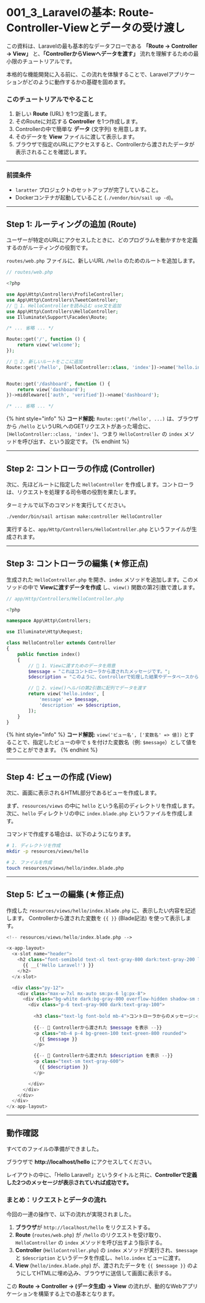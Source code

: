 # 001\_3\_Laravelの基本: Route-Controller-Viewとデータの受け渡し

この資料は、Laravelの最も基本的なデータフローである **「Route → Controller → View」** と、**「ControllerからViewへデータを渡す」** 流れを理解するための最小限のチュートリアルです。

本格的な機能開発に入る前に、この流れを体験することで、Laravelアプリケーションがどのように動作するかの基礎を固めます。

### このチュートリアルでやること

1.  新しい **Route** (URL) を1つ定義します。
2.  そのRouteに対応する **Controller** を1つ作成します。
3.  Controllerの中で簡単な **データ** (文字列) を用意します。
4.  そのデータを **View** ファイルに渡して表示します。
5.  ブラウザで指定のURLにアクセスすると、Controllerから渡されたデータが表示されることを確認します。

***

### 前提条件

*   `laratter` プロジェクトのセットアップが完了していること。
*   Dockerコンテナが起動していること (`./vendor/bin/sail up -d`)。

---

## Step 1: ルーティングの追加 (Route)

ユーザーが特定のURLにアクセスしたときに、どのプログラムを動かすかを定義するのがルーティングの役割です。

`routes/web.php` ファイルに、新しいURL `/hello` のためのルートを追加します。

```php
// routes/web.php

<?php

use App\Http\Controllers\ProfileController;
use App\Http\Controllers\TweetController;
// 🔽 1. HelloControllerを読み込む use文を追加
use App\Http\Controllers\HelloController;
use Illuminate\Support\Facades\Route;

/* ... 省略 ... */

Route::get('/', function () {
    return view('welcome');
});

// 🔽 2. 新しいルートをここに追加
Route::get('/hello', [HelloController::class, 'index'])->name('hello.index');


Route::get('/dashboard', function () {
    return view('dashboard');
})->middleware(['auth', 'verified'])->name('dashboard');

/* ... 省略 ... */
```

{% hint style="info" %}
**コード解説:**
`Route::get('/hello', ...)` は、ブラウザから `/hello` というURLへのGETリクエストがあった場合に、
`[HelloController::class, 'index']`、つまり `HelloController` の `index` メソッドを呼び出す、という設定です。
{% endhint %}

---

## Step 2: コントローラの作成 (Controller)

次に、先ほどルートに指定した `HelloController` を作成します。コントローラは、リクエストを処理する司令塔の役割を果たします。

ターミナルで以下のコマンドを実行してください。

```bash
./vendor/bin/sail artisan make:controller HelloController
```

実行すると、`app/Http/Controllers/HelloController.php` というファイルが生成されます。

---

## Step 3: コントローラの編集 (★修正点)

生成された `HelloController.php` を開き、`index` メソッドを追加します。このメソッドの中で **Viewに渡すデータを作成** し、`view()` 関数の第2引数で渡します。

```php
// app/Http/Controllers/HelloController.php

<?php

namespace App\Http\Controllers;

use Illuminate\Http\Request;

class HelloController extends Controller
{
    public function index()
    {
        // 🔽 1. Viewに渡すためのデータを用意
        $message = "これはコントローラから渡されたメッセージです。";
        $description = "このように、Controllerで処理した結果やデータベースから取得した値をViewに渡すことができます。";

        // 🔽 2. view()ヘルパの第2引数に配列でデータを渡す
        return view('hello.index', [
            'message' => $message,
            'description' => $description,
        ]);
    }
}
```

{% hint style="info" %}
**コード解説:**
`view('ビュー名', ['変数名' => 値])` とすることで、指定したビューの中で `$` を付けた変数名（例: `$message`）として値を使うことができます。
{% endhint %}

---

## Step 4: ビューの作成 (View)

次に、画面に表示されるHTML部分であるビューを作成します。

まず、`resources/views` の中に `hello` という名前のディレクトリを作成します。
次に、`hello` ディレクトリの中に `index.blade.php` というファイルを作成します。

コマンドで作成する場合は、以下のようになります。

```bash
# 1. ディレクトリを作成
mkdir -p resources/views/hello

# 2. ファイルを作成
touch resources/views/hello/index.blade.php
```

---

## Step 5: ビューの編集 (★修正点)

作成した `resources/views/hello/index.blade.php` に、表示したい内容を記述します。
Controllerから渡された変数を `{{ }}` (Blade記法) を使って表示します。

```php
<!-- resources/views/hello/index.blade.php -->

<x-app-layout>
  <x-slot name="header">
    <h2 class="font-semibold text-xl text-gray-800 dark:text-gray-200 leading-tight">
      {{ __('Hello Laravel!') }}
    </h2>
  </x-slot>

  <div class="py-12">
    <div class="max-w-7xl mx-auto sm:px-6 lg:px-8">
      <div class="bg-white dark:bg-gray-800 overflow-hidden shadow-sm sm:rounded-lg">
        <div class="p-6 text-gray-900 dark:text-gray-100">
          
          <h3 class="text-lg font-bold mb-4">コントローラからのメッセージ:</h3>
          
          {{-- 🔽 Controllerから渡された $message を表示 --}}
          <p class="mb-4 p-4 bg-green-100 text-green-800 rounded">
            {{ $message }}
          </p>

          {{-- 🔽 Controllerから渡された $description を表示 --}}
          <p class="text-sm text-gray-600">
            {{ $description }}
          </p>

        </div>
      </div>
    </div>
  </div>
</x-app-layout>
```

---

## 動作確認

すべてのファイルの準備ができました。

ブラウザで **http://localhost/hello** にアクセスしてください。

レイアウトの中に、「Hello Laravel!」というタイトルと共に、**Controllerで定義した2つのメッセージが表示されていれば成功です。**

### まとめ：リクエストとデータの流れ

今回の一連の操作で、以下の流れが実現されました。

1.  **ブラウザ**が `http://localhost/hello` をリクエストする。
2.  **Route** (`routes/web.php`) が `/hello` のリクエストを受け取り、`HelloController` の `index` メソッドを呼び出すよう指示する。
3.  **Controller** (`HelloController.php`) の `index` メソッドが実行され、`$message` と `$description` というデータを作成し、`hello.index` ビューに渡す。
4.  **View** (`hello/index.blade.php`) が、渡されたデータを `{{ $message }}` のようにしてHTMLに埋め込み、ブラウザに送信して画面に表示する。

この **Route → Controller → (データ生成) → View** の流れが、動的なWebアプリケーションを構築する上での基本となります。